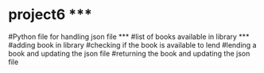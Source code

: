 # project6 ***
#Python file for handling json file ***
#list of books available in library ***
#adding book in library
#checking if the book is available to lend
#lending a book and updating the json file
#returning the book and updating the json file
